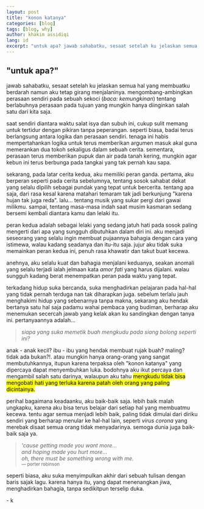 ```yaml
---
layout: post
title: "konon katanya"
categories: [blog]
tags: [blog, why]
author: khakim assidiqi
lang: id
excerpt: "untuk apa? jawab sahabatku, sesaat setelah ku jelaskan semua hal yang membuatku berdarah namun aku tetap girang menjalaninya. mengombang-ambingkan perasaan sendiri pada sebuah sekoci tentang berlabuhnya perasaan pada tujuan yang mungkin hanya diinginkan salah satu dari kita saja."
---
```

 
 
<h2 class="first">&quot;untuk apa?&quot;</h2><p> jawab sahabatku, sesaat setelah ku jelaskan semua hal yang membuatku berdarah namun aku tetap girang menjalaninya. mengombang-ambingkan perasaan sendiri pada sebuah sekoci (<i>baca: kemungkinan</i>) tentang berlabuhnya perasaan pada tujuan yang mungkin hanya diinginkan salah satu dari kita saja.</p>
 
<p class="indent">saat sendiri diantara waktu salat isya dan subuh ini, cukup sulit memang untuk tertidur dengan pikiran tanpa peperangan. seperti biasa, badai terus berlangsung antara logika dan perasaan sendiri. tenaga ini habis mempertahankan logika untuk terus memberikan argumen masuk akal guna memerankan dua tokoh sekaligus dalam sebuah cerita. sementara, perasaan terus memberikan pupuk dan air pada tanah kering, mungkin agar kebun ini terus berbunga pada tangkai yang tak pernah kau sapa.</p>
 
<p class="indent">sekarang, pada latar cerita kedua, aku memiliki peran ganda. pertama, aku berperan seperti pada cerita sebelumnya, tentang sosok sahabat dekat yang selalu dipilih sebagai pundak yang tepat untuk bercerita. tentang apa saja, dari rasa kesal karena matahari temaram tak jadi berkunjung &quot;karena hujan tak juga reda&quot;. lalu...  tentang musik yang sukar pergi dari gawai milikmu. sampai, tentang masa-masa indah saat musim kasmaran sedang bersemi kembali diantara kamu dan lelaki itu.</p>
 
<p class="indent">peran kedua adalah sebagai lelaki yang sedang jatuh hati pada sosok paling mengerti dari apa yang sungguh dibutuhkan dalam diri ini. aku menjadi seseorang yang selalu ingin membuat pujaannya bahagia dengan cara yang istimewa, walau kadang seadanya dan itu-itu saja. jujur aku tidak suka memainkan peran kedua ini, penuh rasa khawatir dan takut buat kecewa.</p>
 
<p class="indent">anehnya, aku selalu kuat dan bahagia menjalani keduanya, seakan anomali yang selalu terjadi ialah jelmaan kata <i>amor fati</i> yang harus dijalani. walau sungguh kadang berat menempatkan peran pada waktu yang tepat.</p>

 
<p class="indent">terkadang hidup suka bercanda, suka menghadirkan pelajaran pada hal-hal yang tidak pernah terduga nan tak diharapkan juga. sebelum terlalu jauh menghakimi hidup yang sebenarnya tanpa makna, sekarang aku hendak bertanya satu hal saja padamu wahai pembaca yang budiman, berharap aku menemukan secercah jawab yang kelak akan ku sandingkan dengan tanya ini. pertanyaannya adalah...</p>
 
 
<blockquote class="indent"><i>siapa yang suka memetik buah mengkudu pada siang bolong seperti ini?</i></blockquote>
<p class="indent">anak - anak kecil? ibu - ibu yang hendak membuat rujak buah? maling? tidak ada bukan?!. atau mungkin hanya orang-orang yang sangat membutuhkannya, itupun karena terpaksa oleh "konon katanya" yang dipercaya dapat menyembuhkan luka. bodohnya aku ikut percaya dan mengambil salah satu darinya, walaupun aku tahu <mark> mengkudu tidak bisa mengobati hati yang terluka karena patah oleh orang yang paling dicintainya.</mark></p>
  
 <p class="indent">perihal bagaimana keadaanku, aku baik-baik saja. lebih baik malah ungkapku, karena aku bisa terus belajar dari setiap hal yang membuatmu kecewa. tentu agar semua menjadi lebih baik, paling tidak dimulai dari diriku sendiri yang berharap menular ke hal-hal lain, seperti <i>virus corona</i> yang merebak disaat semua orang tidak menyadarinya. semoga dunia juga baik-baik saja ya.</p>

 <blockquote class="indent">
<i>
'cause getting made you want more...<br/>
and hoping made you hurt more...<br/>
oh, there must be 
something wrong with me.<br/>
</i>
<small>— porter robinson</small>
</blockquote>


<p class="indent">seperti biasa, aku suka menyimpulkan akhir dari sebuah tulisan dengan baris sajak lagu. karena hanya itu, yang dapat menenangkan jiwa, menghadirkan bahagia, tanpa sedikitpun terselip duka.</p> 

\- k
